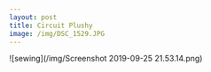 ```yaml
---
layout: post
title: Circuit Plushy
image: /img/DSC_1529.JPG
---
```



![sewing](/img/Screenshot 2019-09-25 21.53.14.png)
